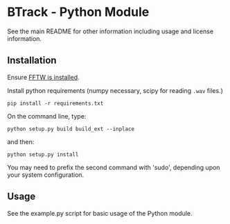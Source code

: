 BTrack - Python Module
=================================

See the main README for other information including usage and license information.

Installation
------------
Ensure [FFTW is installed](http://fftw.org/download.html).

Install python requirements (numpy necessary, scipy for reading `.wav` files.)

    pip install -r requirements.txt

On the command line, type:

    python setup.py build build_ext --inplace
	
and then:

    python setup.py install
	
You may need to prefix the second command with 'sudo', depending upon your system configuration.


Usage
-----

See the example.py script for basic usage of the Python module.